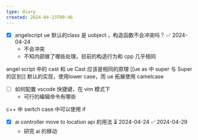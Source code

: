 ```yaml
---
type: diary
created: 2024-04-23T09:46
---
```


- [x] angelscript ue 默认的class 是 uobject ，构造函数不会冲突吗？ ✅ 2024-04-24
	- 不会冲突
	- 不知内部做了哪些处理，目前的构造行为和 cpp 几乎相同

angel script 中的 cast 和 ue Cast 应该是相同的原理
[[ue as 中 super 与 Super 的区别]]
默认的实现，使用lower case，而 ue 拓展使用 camelcase


- [ ] 如何配置 vscode 快捷键，在 vim 模式下
	- 可行的编辑命令有哪些


c++ 中 switch case 中可以使用 if


- [x] ai controller move to location api 的用法 ⏳ 2024-04-24 ✅ 2024-04-29
	- 研究 ai 的移动